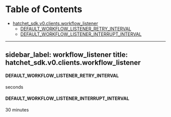 # Table of Contents

* [hatchet\_sdk.v0.clients.workflow\_listener](#hatchet_sdk.v0.clients.workflow_listener)
  * [DEFAULT\_WORKFLOW\_LISTENER\_RETRY\_INTERVAL](#hatchet_sdk.v0.clients.workflow_listener.DEFAULT_WORKFLOW_LISTENER_RETRY_INTERVAL)
  * [DEFAULT\_WORKFLOW\_LISTENER\_INTERRUPT\_INTERVAL](#hatchet_sdk.v0.clients.workflow_listener.DEFAULT_WORKFLOW_LISTENER_INTERRUPT_INTERVAL)

---
sidebar_label: workflow_listener
title: hatchet_sdk.v0.clients.workflow_listener
---

#### DEFAULT\_WORKFLOW\_LISTENER\_RETRY\_INTERVAL

seconds

#### DEFAULT\_WORKFLOW\_LISTENER\_INTERRUPT\_INTERVAL

30 minutes

